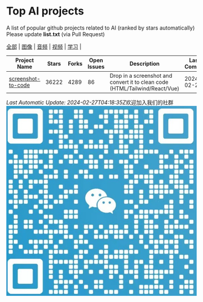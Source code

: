 # Top AI projects
A list of popular github projects related to AI (ranked by stars automatically)
Please update **list.txt** (via Pull Request)

<a href="./README.md">全部</a> |   <a href="./READMEpicture.md">图像</a> |   <a href="./READMEaudio.md">音频</a> | <a href="./READMEvideo.md">视频</a> | <a href="./READMElearn.md">学习</a> | 

| Project Name | Stars | Forks | Open Issues | Description | Last Commit |
| ------------ | ----- | ----- | ----------- | ----------- | ----------- |
| [screenshot-to-code](https://github.com/abi/screenshot-to-code) | 36222 | 4289 | 86 | Drop in a screenshot and convert it to clean code (HTML/Tailwind/React/Vue) | 2024-02-23 |

*Last Automatic Update: 2024-02-27T04:18:35Z*欢迎加入我们的社群 ![](https://raw.githubusercontent.com/mouuii/picture/master/weichat.jpg) 